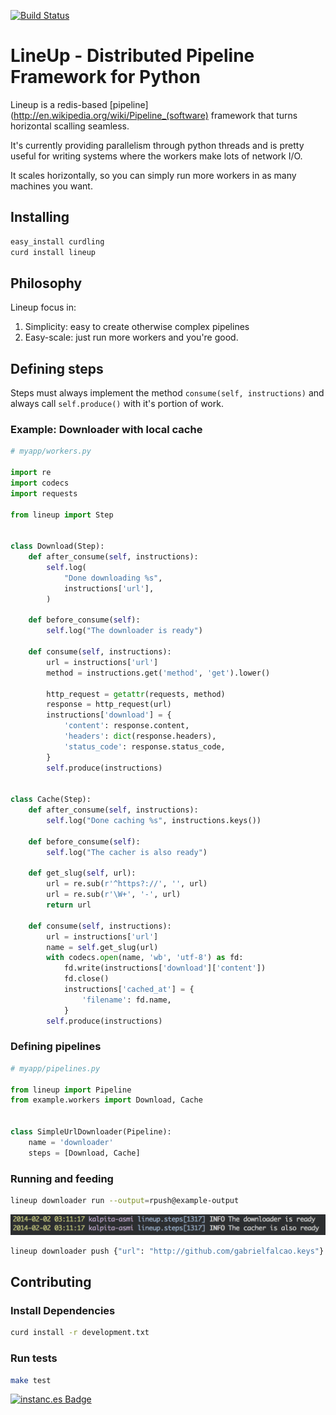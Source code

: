 [![Build Status](https://travis-ci.org/gabrielfalcao/lineup.png)](https://travis-ci.org/gabrielfalcao/lineup)
# LineUp - Distributed Pipeline Framework for Python

Lineup is a redis-based
[pipeline](http://en.wikipedia.org/wiki/Pipeline_(software) framework
that turns horizontal scalling seamless.

It's currently providing parallelism through python threads and is
pretty useful for writing systems where the workers make lots of
network I/O.

It scales horizontally, so you can simply run more workers in as many
machines you want.

## Installing

```bash
easy_install curdling
curd install lineup
```

## Philosophy

Lineup focus in:

1. Simplicity: easy to create otherwise complex pipelines
2. Easy-scale: just run more workers and you're good.

## Defining steps

Steps must always implement the method `consume(self, instructions)` and
always call `self.produce()` with it's portion of work.


### Example: Downloader with local cache

```python
# myapp/workers.py

import re
import codecs
import requests

from lineup import Step


class Download(Step):
    def after_consume(self, instructions):
        self.log(
            "Done downloading %s",
            instructions['url'],
        )

    def before_consume(self):
        self.log("The downloader is ready")

    def consume(self, instructions):
        url = instructions['url']
        method = instructions.get('method', 'get').lower()

        http_request = getattr(requests, method)
        response = http_request(url)
        instructions['download'] = {
            'content': response.content,
            'headers': dict(response.headers),
            'status_code': response.status_code,
        }
        self.produce(instructions)


class Cache(Step):
    def after_consume(self, instructions):
        self.log("Done caching %s", instructions.keys())

    def before_consume(self):
        self.log("The cacher is also ready")

    def get_slug(self, url):
        url = re.sub(r'^https?://', '', url)
        url = re.sub(r'\W+', '-', url)
        return url

    def consume(self, instructions):
        url = instructions['url']
        name = self.get_slug(url)
        with codecs.open(name, 'wb', 'utf-8') as fd:
            fd.write(instructions['download']['content'])
            fd.close()
            instructions['cached_at'] = {
                'filename': fd.name,
            }
        self.produce(instructions)

```

### Defining pipelines


```python
# myapp/pipelines.py

from lineup import Pipeline
from example.workers import Download, Cache


class SimpleUrlDownloader(Pipeline):
    name = 'downloader'
    steps = [Download, Cache]
```

### Running and feeding

```bash
lineup downloader run --output=rpush@example-output
```

![example/run.png](example/run.png)

```bash
lineup downloader push {"url": "http://github.com/gabrielfalcao.keys"}
```


## Contributing

### Install Dependencies


```bash
curd install -r development.txt
```

### Run tests


```bash
make test
```

[![instanc.es Badge](https://instanc.es/bin/gabrielfalcao/lineup.png)](http://instanc.es)

